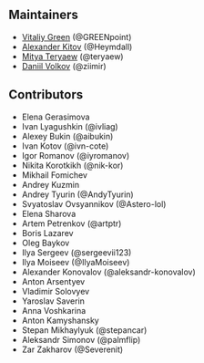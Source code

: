 ## Maintainers

* [Vitaliy Green](mailto:vgalakhov@alfabank.ru) (@GREENpoint)
* [Alexander Kitov](mailto:akitov@alfabank.ru) (@Heymdall)
* [Mitya Teryaew](mailto:dteryaev@alfabank.ru) (@teryaew)
* [Daniil Volkov](mailto:dvolkov2@alfabank.ru) (@ziimir)

## Contributors

* Elena Gerasimova
* Ivan Lyagushkin (@ivliag)
* Alexey Bukin (@aibukin)
* Ivan Kotov (@ivn-cote)
* Igor Romanov (@iyromanov)
* Nikita Korotkikh (@nik-kor)
* Mikhail Fomichev
* Andrey Kuzmin
* Andrey Tyurin (@AndyTyurin)
* Svyatoslav Ovsyannikov (@Astero-lol)
* Elena Sharova
* Artem Petrenkov (@artptr)
* Boris Lazarev
* Oleg Baykov
* Ilya Sergeev (@sergeevii123)
* Ilya Moiseev (@IlyaMoiseev)
* Alexander Konovalov (@aleksandr-konovalov)
* Anton Arsentyev
* Vladimir Solovyev
* Yaroslav Saverin
* Anna Voshkarina
* Anton Kamyshansky
* Stepan Mikhaylyuk (@stepancar)
* Aleksandr Simonov (@palmflip)
* Zar Zakharov (@Severenit)
